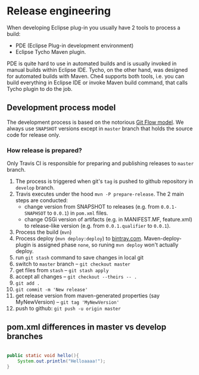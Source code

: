 # Release engineering

When developing Eclipse plug-in you usually have 2 tools to process a build:

- PDE (Eclipse Plug-in development environment)
- Eclipse Tycho Maven plugin. 

PDE is quite hard to use in automated builds and is usually invoked in manual builds within Eclipse IDE. 
Tycho, on the other hand, was designed for automated builds with Maven.
Che4 supports both tools, i.e. you can build everything in Eclipse IDE or invoke Maven build command, that calls Tycho plugin to do the job.

## Development process model

The development process is based on the notorious [Git Flow model](http://nvie.com/posts/a-successful-git-branching-model/). We always use
`SNAPSHOT` versions except in `master` branch that holds the source code for release only.

### How release is prepared?

Only Travis CI is responsible for preparing and publishing releases to `master` branch.

1. The process is triggered when git's `tag` is pushed to github repository in `develop` branch.
2. Travis executes under the hood `mvn -P prepare-release`. The 2 main steps are conducted:
	- change version from SNAPSHOT to releases (e.g. from `0.0.1-SNAPHSOT` to `0.0.1`) in `pom.xml` files.
	- change OSGi version of artifacts (e.g. in MANIFEST.MF, feature.xml) to release-like version (e.g. from `0.0.1.qualifier`
to `0.0.1`).
4. Process the build (`mvn`)
5. Process deploy (`mvn deploy:deploy`) to [bintray.com](https://bintray.com/che4/maven). Maven-deploy-plugin is assigned phase `none`, so runing `mvn deploy` won't actually deploy.
6. run `git stash` command to save changes in local git
7. switch to `master` branch &ndash; `git checkout master`
8. get files from `stash` &ndash; `git stash apply`
9. accept all changes &ndash; `git checkout --theirs -- .`
10. `git add .`
11. `git commit -m 'New release'`
12. get release version from maven-generated properties (say MyNewVersion) &ndash; `git tag 'MyNewVersion'`
13. push to github: `git push -u origin master`


## pom.xml differences in master vs develop branches





```java

public static void hello(){
	System.out.println("Helloaaaa!");
}

```